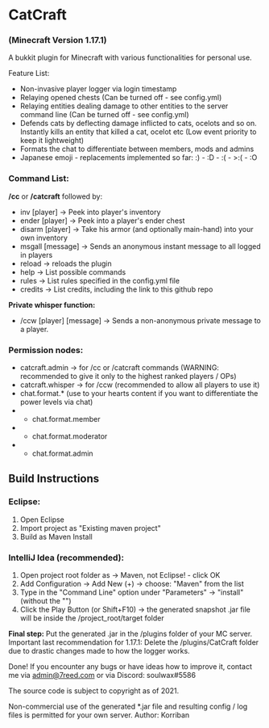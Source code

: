 # CatCraft 
### (Minecraft Version 1.17.1)


A bukkit plugin for Minecraft with various functionalities for personal use. 

Feature List:
- Non-invasive player logger via login timestamp  
- Relaying opened chests (Can be turned off - see config.yml)
- Relaying entities dealing damage to other entities to the server command line (Can be turned off - see config.yml)
- Defends cats by deflecting damage inflicted to cats, ocelots and so on. Instantly kills an entity that killed a cat, ocelot etc (Low event priority to keep it lightweight)
- Formats the chat to differentiate between members, mods and admins
- Japanese emoji - replacements implemented so far: :) - :D - :( - >:( - :O


### Command List:

**/cc** or **/catcraft** followed by:
- inv [player] -> Peek into player's inventory
- ender [player] -> Peek into a player's ender chest
- disarm [player] -> Take his armor (and optionally main-hand) into your own inventory
- msgall [message] -> Sends an anonymous instant message to all logged in players
- reload -> reloads the plugin
- help -> List possible commands
- rules -> List rules specified in the config.yml file
- credits -> List credits, including the link to this github repo

**Private whisper function:**
- /ccw [player] [message] -> Sends a non-anonymous private message to a player.

### Permission nodes:
- catcraft.admin -> for /cc or /catcraft commands (WARNING: recommended to give it only to the highest ranked players / OPs)
- catcraft.whisper -> for /ccw (recommended to allow all players to use it)
- chat.format.* (use to your hearts content if you want to differentiate the power levels via chat)
- - chat.format.member
- - chat.format.moderator
- - chat.format.admin


## Build Instructions
### Eclipse:
1. Open Eclipse
2. Import project as "Existing maven project"
3. Build as Maven Install

### IntelliJ Idea (recommended):
1. Open project root folder as -> Maven, not Eclipse! - click OK 
2. Add Configuration -> Add New (+) -> choose: "Maven" from the list
3. Type in the "Command Line" option under "Parameters" -> "install" (without the "")
4. Click the Play Button (or Shift+F10) -> the generated snapshot .jar file will be inside the /project_root/target folder

**Final step:** Put the generated .jar in the /plugins folder of your MC server.
Important last recommendation for 1.17.1: Delete the /plugins/CatCraft folder due to drastic changes made to how the logger works.

Done!
If you encounter any bugs or have ideas how to improve it, contact me via admin@7reed.com or via Discord: soulwax#5586


The source code is subject to copyright as of 2021. 


Non-commercial use of the generated *.jar file and resulting config / log files is permitted for your own server. Author: Korriban



